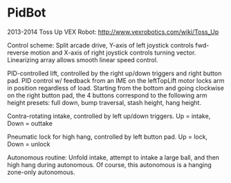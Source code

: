 PidBot
======

2013-2014 Toss Up VEX Robot: http://www.vexrobotics.com/wiki/Toss_Up



Control scheme:
Split arcade drive, Y-axis of left joystick controls fwd-reverse motion and X-axis of right joystick controls turning vector. Linearizing array allows smooth linear speed control.

PID-controlled lift, controlled by the right up/down triggers and right button pad. PID control w/ feedback from an IME on the leftTopLift motor locks arm in position regardless of load. Starting from the bottom and going clockwise on the right button pad, the 4 buttons correspond to the following arm height presets: full down, bump traversal, stash height, hang height.

Contra-rotating intake, controlled by left up/down triggers. Up = intake, Down = outtake

Pneumatic lock for high hang, controlled by left button pad. Up = lock, Down = unlock



Autonomous routine:
Unfold intake, attempt to intake a large ball, and then high hang during autonomous. Of course, this autonomous is a hanging zone-only autonomous. 
